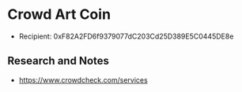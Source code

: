 # Crowd Art Coin
* Recipient: 0xF82A2FD6f9379077dC203Cd25D389E5C0445DE8e

## Research and Notes
* https://www.crowdcheck.com/services
